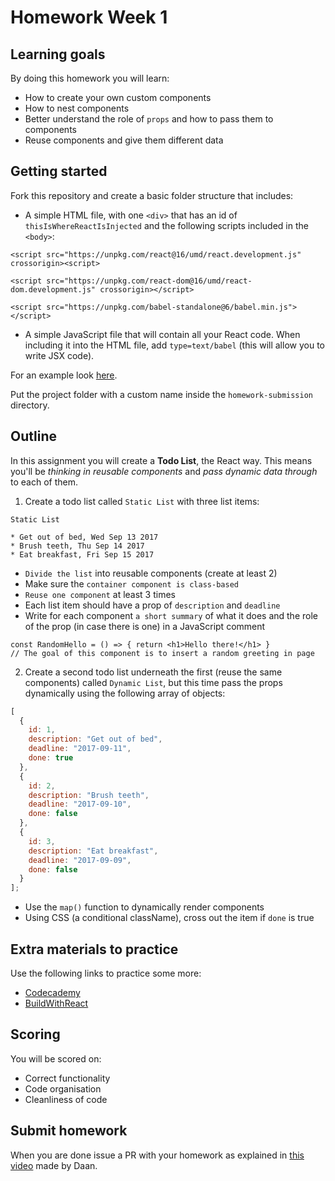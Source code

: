 # Homework Week 1

## Learning goals

By doing this homework you will learn:

- How to create your own custom components
- How to nest components
- Better understand the role of `props` and how to pass them to components
- Reuse components and give them different data

## Getting started

Fork this repository and create a basic folder structure that includes:

- A simple HTML file, with one `<div>` that has an id of `thisIsWhereReactIsInjected` and the following scripts included in the `<body>`:

`<script src="https://unpkg.com/react@16/umd/react.development.js" crossorigin><script>`

`<script src="https://unpkg.com/react-dom@16/umd/react-dom.development.js" crossorigin></script>`

`<script src="https://unpkg.com/babel-standalone@6/babel.min.js"></script>`

- A simple JavaScript file that will contain all your React code. When including it into the HTML file, add `type=text/babel` (this will allow you to write JSX code).

For an example look [here](https://reactjs.org/docs/add-react-to-a-website.html).

Put the project folder with a custom name inside the `homework-submission` directory.

## Outline

In this assignment you will create a **Todo List**, the React way. This means you'll be _thinking in reusable components_ and _pass dynamic data through_ to each of them.

1. Create a todo list called `Static List` with three list items:

```
Static List

* Get out of bed, Wed Sep 13 2017
* Brush teeth, Thu Sep 14 2017
* Eat breakfast, Fri Sep 15 2017
```

- `Divide the list` into reusable components (create at least 2)
- Make sure the `container component is class-based`
- `Reuse one component` at least 3 times
- Each list item should have a prop of `description` and `deadline`
- Write for each component `a short summary` of what it does and the role of the prop (in case there is one) in a JavaScript comment

```
const RandomHello = () => { return <h1>Hello there!</h1> }
// The goal of this component is to insert a random greeting in page
```

2. Create a second todo list underneath the first (reuse the same components) called `Dynamic List`, but this time pass the props dynamically using the following array of objects:

```js
[
  {
    id: 1,
    description: "Get out of bed",
    deadline: "2017-09-11",
    done: true
  },
  {
    id: 2,
    description: "Brush teeth",
    deadline: "2017-09-10",
    done: false
  },
  {
    id: 3,
    description: "Eat breakfast",
    deadline: "2017-09-09",
    done: false
  }
];
```

- Use the `map()` function to dynamically render components
- Using CSS (a conditional className), cross out the item if `done` is true

## Extra materials to practice

Use the following links to practice some more:

- [Codecademy](https://www.codecademy.com/learn/react-101)
- [BuildWithReact](http://buildwithreact.com/tutorial)

## Scoring

You will be scored on:

- Correct functionality
- Code organisation
- Cleanliness of code

## Submit homework

When you are done issue a PR with your homework as explained in [this video](https://www.youtube.com/watch?v=-o0yomUVVpU&index=2&list=PLVYDhqbgYpYUGxRdtQdYVE5Q8h3bt6SIA) made by Daan.
